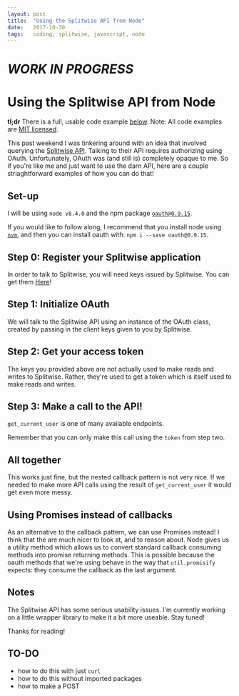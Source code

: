 ```yaml
---
layout: post
title:  "Using the Splitwise API from Node"
date:   2017-10-30
tags:   coding, splitwise, javascript, node
---
```


# *WORK IN PROGRESS*

# Using the Splitwise API from Node

**tl;dr** There is a full, usable code example [below](#all-together).
Note: All code examples are [MIT licensed](https://gist.github.com/keriwarr/a0075615e5335476a6838ec472794dd8#file-license-txt).

This past weekend I was tinkering around with an idea that involved querying the [Splitwise API](http://dev.splitwise.com/). Talking to their API requires authorizing using OAuth. Unfortunately, OAuth was (and still is) completely opaque to me. So if you're like me and just want to use the darn API, here are a couple striaghtforward examples of how you can do that!

## Set-up

I will be using `node v8.4.0` and the npm package [`oauth@0.9.15`](https://www.npmjs.com/package/oauth).

If you would like to follow along, I recommend that you install node using [`nvm`](https://github.com/creationix/nvm), and then you can install oauth with: `npm i --save oauth@0.9.15`.

## Step 0: Register your Splitwise application

In order to talk to Splitwise, you will need keys issued by Splitwise. You can get them [Here](https://secure.splitwise.com/oauth_clients)!

## Step 1: Initialize OAuth

We will talk to the Splitwise API using an instance of the OAuth class, created by passing in the client keys given to you by Splitwise.

<script src="https://gist.github.com/keriwarr/a0075615e5335476a6838ec472794dd8.js?file=step-1.js"></script>

## Step 2: Get your access token

The keys you provided above are not actually used to make reads and writes to Splitwise. Rather, they're used to get a token which is itself used to make reads and writes.

<script src="https://gist.github.com/keriwarr/a0075615e5335476a6838ec472794dd8.js?file=step-2.js"></script>

## Step 3: Make a call to the API!

`get_current_user` is one of many available endpoints.

<script src="https://gist.github.com/keriwarr/a0075615e5335476a6838ec472794dd8.js?file=step-3.js"></script>

Remember that you can only make this call using the `token` from step two.

## All together

<script src="https://gist.github.com/keriwarr/a0075615e5335476a6838ec472794dd8.js?file=all-together.js"></script>

This works just fine, but the nested callback pattern is not very nice. If we needed to make more API calls using the result of `get_current_user` it would get even more messy.

## Using Promises instead of callbacks

As an alternative to the callback pattern, we can use Promises instead! I think that the are much nicer to look at, and to reason about. Node gives us a utility method which allows us to convert standard callback consuming methods into promise returning methods. This is possible because the oauth methods that we're using behave in the way that `util.promisify` expects: they consume the callback as the last argument.

<script src="https://gist.github.com/keriwarr/a0075615e5335476a6838ec472794dd8.js?file=promises.js"></script>

## Notes

The Splitwise API has some serious usability issues. I'm currently working on a little wrapper library to make it a bit more useable. Stay tuned!

Thanks for reading!

## TO-DO
 - how to do this with just `curl`
 - how to do this without imported packages
 - how to make a POST
